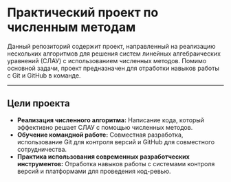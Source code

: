 # Практический проект по численным методам

Данный репозиторий содержит проект, направленный на реализацию нескольких алгоритмов для решения систем линейных алгебраических уравнений (СЛАУ) с использованием численных методов. Помимо основной задачи, проект предназначен для отработки навыков работы с Git и GitHub в команде.

---

## Цели проекта

- **Реализация численного алгоритма:** Написание кода, который эффективно решает СЛАУ с помощью численных методов.
- **Обучение командной работе:** Совместная разработка, использование Git для контроля версий и GitHub для совместного сотрудничества.
- **Практика использования современных разработческих инструментов:** Отработка навыков работы с системами контроля версий и платформами для проведения код-ревью.
